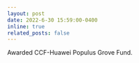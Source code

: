 ```yaml
---
layout: post
date: 2022-6-30 15:59:00-0400
inline: true
related_posts: false
---
```


Awarded CCF-Huawei Populus Grove Fund.
